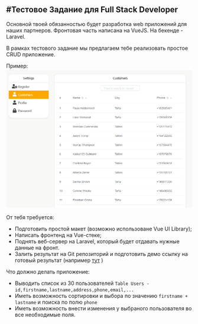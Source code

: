 #Тестовое Задание для Full Stack Developer
---
Основной твоей обязанностью будет разработка web приложений  для наших партнеров.
Фронтовая часть написана на VueJS. На бекенде - Laravel.

В рамках тестового задание мы предлагаем тебе реализовать простое CRUD приложение.

Пример:
<img src="demo.gif" width="900">

От тебя требyется:
- Подготовить простой макет  (возможно использоване Vue UI Library);
- Написать фронтенд на Vue-стеке;
- Поднять веб-сервер на Laravel, который будет отдавать нужные данные на фронт.
- Залить результат на Git репозиторий и подготовить демо ссылку на готовый результат (например [тут](https://heroku.com) )

Что должно делать приложение:
- Выводить список из 30 пользователей `Table Users - id,firstname,lastname,address,phone,email,...` 
- Иметь возможность сортировки и выбора по значению `firstname + lastname` и поиска по полю `phone`
- Иметь возможность внести изменения у выбраного пользователя во все необходимые поля.